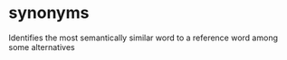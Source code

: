 # synonyms
Identifies the most semantically similar word to a reference word among some alternatives 
